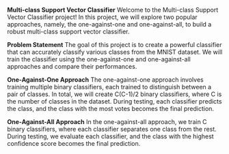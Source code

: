 **Multi-class Support Vector Classifier**
Welcome to the Multi-class Support Vector Classifier project! In this project, we will explore two popular approaches, namely, the one-against-one and one-against-all, to build a robust multi-class support vector classifier.

**Problem Statement**
The goal of this project is to create a powerful classifier that can accurately classify various classes from the MNIST dataset. We will train the classifier using the one-against-one and one-against-all approaches and compare their performances.

**One-Against-One Approach**
The one-against-one approach involves training multiple binary classifiers, each trained to distinguish between a pair of classes. In total, we will create C(C-1)/2 binary classifiers, where C is the number of classes in the dataset. During testing, each classifier predicts the class, and the class with the most votes becomes the final prediction.

**One-Against-All Approach**
In the one-against-all approach, we train C binary classifiers, where each classifier separates one class from the rest. During testing, we evaluate each classifier, and the class with the highest confidence score becomes the final prediction.
